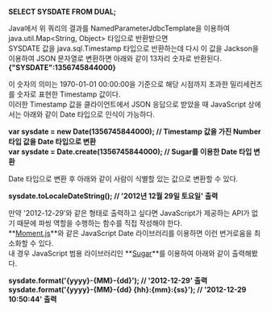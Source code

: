 **SELECT SYSDATE FROM DUAL;**  
  
Java에서 위 쿼리의 결과를 NamedParameterJdbcTemplate을 이용하여 java.util.Map<String, Object> 타입으로 반환받으면  
SYSDATE 값을 java.sql.Timestamp 타입으로 반환하는데 다시 이 값을 Jackson을 이용하여 JSON 문자열로 변환하면 아래와 같이 13자리 숫자로 반환된다.  
**{"SYSDATE":1356745844000}**  
  
이 숫자의 의미는 1970-01-01 00:00:00을 기준으로 해당 시점까지 초과한 밀리세컨즈를 숫자로 표현한 Timestamp 값이다.  
이러한 Timestamp 값을 클라이언트에서 JSON 응답으로 받았을 때 JavaScript 상에서는 아래와 같이 Date 타입으로 인식이 가능하다.  
  
**var sysdate = new Date(1356745844000); // Timestamp 값을 가진 Number 타입 값을 Date 타입으로 변환  
var sysdate = Date.create(1356745844000); // Sugar를 이용한 Date 타입 변환**  
  
Date 타입으로 변환 후 아래와 같이 사람이 식별할 있는 값으로 변환할 수 있다.  
  
**sysdate.toLocaleDateString(); // '2012년 12월 29일 토요일' 출력**  
  
만약 '2012-12-29'와 같은 형태로 출력하고 싶다면 JavaScript가 제공하는 API가 없기 때문에 파씽 역할을 수행하는 함수를 직접 작성해야 한다.  
**[Moment.js](http://momentjs.com/)**와 같은 JavaScript Date 라이브러리를 이용하면 이런 번거로움을 최소화할 수 있다.  
내 경우 JavaScript 범용 라이브러리인 **[Sugar](http://sugarjs.com/)**를 이용하여 아래와 같이 출력해봤다.  
  
**sysdate.format('{yyyy}-{MM}-{dd}'); // '2012-12-29' 출력  
sysdate.format('{yyyy}-{MM}-{dd} {hh}:{mm}:{ss}'); // '2012-12-29 10:50:44' 출력**